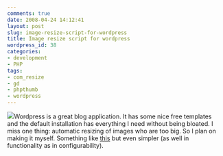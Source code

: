 ```yaml
---
comments: true
date: 2008-04-24 14:12:41
layout: post
slug: image-resize-script-for-wordpress
title: Image resize script for wordpress
wordpress_id: 38
categories:
- development
- PHP
tags:
- com_resize
- gd
- phpthumb
- wordpress
---
```


[![](/images/uploads/2008/04/let-x.jpg)](/images/uploads/2008/04/let-x.jpg)Wordpress is a great blog application. It has some nice free templates and the default installation has everything I need without being bloated. I miss one thing: automatic resizing of images who are too big. So I plan on making it myself. Something like [this](http://www.vestaldesign.com/blog/2007/10/wordpress-image-resizer-plugin.html) but even simpler (as well in functionality as in configurability).
